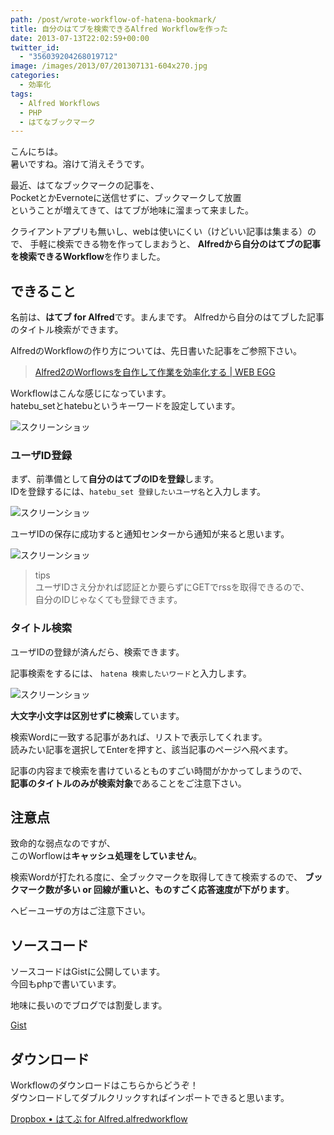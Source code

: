 ```yaml
---
path: /post/wrote-workflow-of-hatena-bookmark/
title: 自分のはてブを検索できるAlfred Workflowを作った
date: 2013-07-13T22:02:59+00:00
twitter_id:
  - "356039204268019712"
image: /images/2013/07/201307131-604x270.jpg
categories:
  - 効率化
tags:
  - Alfred Workflows
  - PHP
  - はてなブックマーク
---
```

こんにちは。  
暑いですね。溶けて消えそうです。

最近、はてなブックマークの記事を、  
PocketとかEvernoteに送信せずに、ブックマークして放置  
ということが増えてきて、はてブが地味に溜まって来ました。

クライアントアプリも無いし、webは使いにくい（けどいい記事は集まる）ので、 手軽に検索できる物を作ってしまおうと、 **Alfredから自分のはてブの記事を検索できるWorkflow**を作りました。

<!--more-->

できること
----------------------------------------

名前は、**はてブ for Alfred**です。まんまです。 Alfredから自分のはてブした記事のタイトル検索ができます。

AlfredのWorkflowの作り方については、先日書いた記事をご参照下さい。

> [Alfred2のWorflowsを自作して作業を効率化する \| WEB EGG](/post/improve-your-work-with-alfred/)

Workflowはこんな感じになっています。  
hatebu_setとhatebuというキーワードを設定しています。

  

![スクリーンショッ](/images/2013/07/dea9ecf6dfc71804e344c8c5c25187b3.png)



### ユーザID登録

まず、前準備として**自分のはてブのIDを登録**します。  
IDを登録するには、`hatebu_set 登録したいユーザ名`と入力します。

  

![スクリーンショッ](/images/2013/07/064af0b3aec3668fe2e74fdc395dc2b4.png)



ユーザIDの保存に成功すると通知センターから通知が来ると思います。

  

![スクリーンショッ](/images/2013/07/48d803ab954a226d7fd052ef1ee6a89d.png)



> tips  
> ユーザIDさえ分かれば認証とか要らずにGETでrssを取得できるので、  
> 自分のIDじゃなくても登録できます。

### タイトル検索

ユーザIDの登録が済んだら、検索できます。

記事検索をするには、 `hatena 検索したいワード`と入力します。

  

![スクリーンショッ](/images/2013/07/99b725f88bc6114fa54b393b4175d15c.png)



**大文字小文字は区別せずに検索**しています。

検索Wordに一致する記事があれば、リストで表示してくれます。  
読みたい記事を選択してEnterを押すと、該当記事のページへ飛べます。

記事の内容まで検索を書けているとものすごい時間がかかってしまうので、  
**記事のタイトルのみが検索対象**であることをご注意下さい。

注意点
----------------------------------------

致命的な弱点なのですが、  
このWorflowは**キャッシュ処理をしていません**。

検索Wordが打たれる度に、全ブックマークを取得してきて検索するので、 **ブックマーク数が多い or 回線が重いと、ものすごく応答速度が下がります**。

ヘビーユーザの方はご注意下さい。

ソースコード
----------------------------------------

ソースコードはGistに公開しています。  
今回もphpで書いています。

地味に長いのでブログでは割愛します。

[Gist](https://gist.github.com/Leko/5990658)

ダウンロード
----------------------------------------

Workflowのダウンロードはこちらからどうぞ！  
ダウンロードしてダブルクリックすればインポートできると思います。

[Dropbox &bull; はてぶ for Alfred.alfredworkflow](https://www.dropbox.com/s/0fmikugbmpndyvy/hatebu_for_alfred.alfredworkflow?dl=0)

<div style="font-size:0px;height:0px;line-height:0px;margin:0;padding:0;clear:both">
</div>